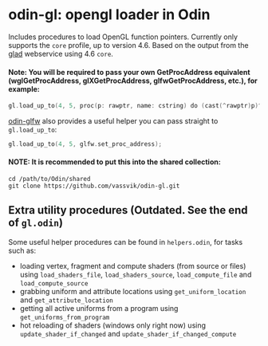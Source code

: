 # odin-gl: opengl loader in Odin

Includes procedures to load OpenGL function pointers. Currently only supports the `core` profile, up to version 4.6. Based on the output from the [glad](https://github.com/Dav1dde/glad) webservice using 4.6 `core`.

#### Note: You will be required to pass your own GetProcAddress equivalent (wglGetProcAddress, glXGetProcAddress, glfwGetProcAddress, etc.), for example:

```go
gl.load_up_to(4, 5, proc(p: rawptr, name: cstring) do (cast(^rawptr)p)^ = glfw.GetProcAddress(name); );
```
[odin-glfw](https://github.com/vassvik/odin-glfw) also provides a useful helper you can pass straight to `gl.load_up_to`:
```go
gl.load_up_to(4, 5, glfw.set_proc_address);
```

#### NOTE: It is recommended to put this into the shared collection:
```
cd /path/to/Odin/shared
git clone https://github.com/vassvik/odin-gl.git
```

## Extra utility procedures (Outdated. See the end of `gl.odin`)

Some useful helper procedures can be found in `helpers.odin`, for tasks such as:

 - loading vertex, fragment and compute shaders (from source or files) using `load_shaders_file`, `load_shaders_source`, `load_compute_file` and `load_compute_source`
 - grabbing uniform and attribute locations using `get_uniform_location` and `get_attribute_location`
 - getting all active uniforms from a program using `get_uniforms_from_program`
 - hot reloading of shaders (windows only right now) using `update_shader_if_changed` and `update_shader_if_changed_compute`


